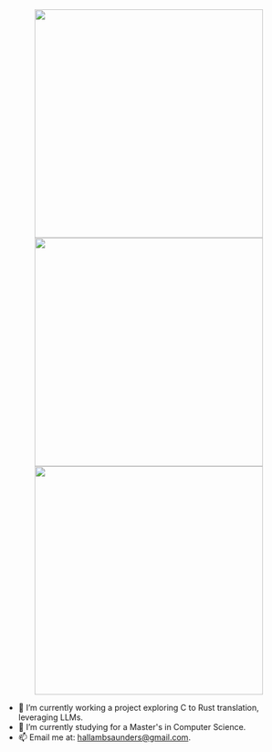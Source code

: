<div align="center">

<img src="https://github-readme-stats-hallam-saunders-projects.vercel.app/api?username=HallamSaunders&theme=tokyonight&show_icons=true&hide_border=false&count_private=true" width="400"/>

<br/>

<img src="https://github-readme-stats-hallam-saunders-projects.vercel.app/api/top-langs/?username=HallamSaunders&theme=tokyonight&show_icons=true&hide_border=false&layout=donut&hide=shaderlab,hlsl&langs_count=7&exclude_repo=github-readme-stats,obsidian-vaults" width="400"/>

<br/>

<img src="https://github-readme-streak-stats.herokuapp.com/?user=HallamSaunders&theme=tokyonight&hide_border=false" width="400"/>

</div>


- 🔭 I’m currently working a project exploring C to Rust translation, leveraging LLMs.
- 🌱 I’m currently studying for a Master's in Computer Science.
- 📫 Email me at: hallambsaunders@gmail.com.
